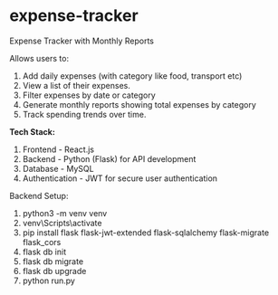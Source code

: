 # expense-tracker
Expense Tracker with Monthly Reports

Allows users to:
1. Add daily expenses (with category like food, transport etc)
2. View a list of their expenses.
3. Filter expenses by date or category
4. Generate monthly reports showing total expenses by category
5. Track spending trends over time.

**Tech Stack:**
1. Frontend - React.js
2. Backend - Python (Flask) for API development
3. Database - MySQL
4. Authentication - JWT for secure user authentication

Backend Setup:

1. python3 -m venv venv
2. venv\Scripts\activate
3. pip install flask flask-jwt-extended flask-sqlalchemy flask-migrate flask_cors
4. flask db init
5. flask db migrate
6. flask db upgrade
7. python run.py

